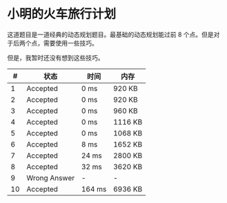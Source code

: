 # 小明的火车旅行计划

这道题目是一道经典的动态规划题目。最基础的动态规划能过前 8 个点。但是对于后两个点，需要使用一些技巧。

但是，我暂时还没有想到这些技巧。

| #   | 状态         | 时间   | 内存    |
| --- | ------------ | ------ | ------- |
| 1   | Accepted     | 0 ms   | 920 KB  |
| 2   | Accepted     | 0 ms   | 920 KB  |
| 3   | Accepted     | 0 ms   | 960 KB  |
| 4   | Accepted     | 0 ms   | 1116 KB |
| 5   | Accepted     | 0 ms   | 1068 KB |
| 6   | Accepted     | 8 ms   | 1652 KB |
| 7   | Accepted     | 24 ms  | 2800 KB |
| 8   | Accepted     | 32 ms  | 3620 KB |
| 9   | Wrong Answer | -      | -       |
| 10  | Accepted     | 164 ms | 6936 KB |
